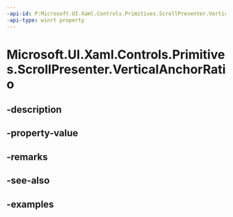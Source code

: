 ```yaml
---
-api-id: P:Microsoft.UI.Xaml.Controls.Primitives.ScrollPresenter.VerticalAnchorRatio
-api-type: winrt property
---
```


# Microsoft.UI.Xaml.Controls.Primitives.ScrollPresenter.VerticalAnchorRatio

<!--
public double VerticalAnchorRatio { get; set; }
-->


## -description

## -property-value

## -remarks

## -see-also

## -examples


